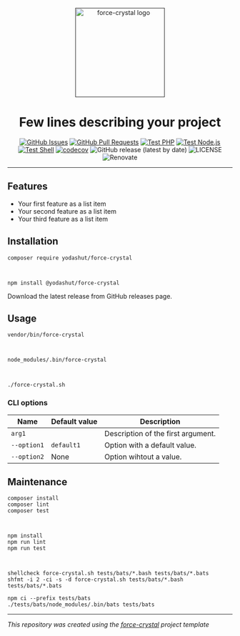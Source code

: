 <p align="center">
  <a href="" rel="noopener">
  <img width=200px height=200px src="https://placehold.jp/000000/ffffff/200x200.png?text=force-crystal&css=%7B%22border-radius%22%3A%22%20100px%22%7D" alt="force-crystal logo"></a>
</p>

<h1 align="center">Few lines describing your project</h1>

<div align="center">

[![GitHub Issues](https://img.shields.io/github/issues/yodashut/force-crystal.svg)](https://github.com/yodashut/force-crystal/issues)
[![GitHub Pull Requests](https://img.shields.io/github/issues-pr/yodashut/force-crystal.svg)](https://github.com/yodashut/force-crystal/pulls)
[![Test PHP](https://github.com/yodashut/force-crystal/actions/workflows/test-php.yml/badge.svg)](https://github.com/yodashut/force-crystal/actions/workflows/test-php.yml)
[![Test Node.js](https://github.com/yodashut/force-crystal/actions/workflows/test-nodejs.yml/badge.svg)](https://github.com/yodashut/force-crystal/actions/workflows/test-nodejs.yml)
[![Test Shell](https://github.com/yodashut/force-crystal/actions/workflows/test-shell.yml/badge.svg)](https://github.com/yodashut/force-crystal/actions/workflows/test-shell.yml)
[![codecov](https://codecov.io/gh/yodashut/force-crystal/graph/badge.svg?token=7WEB1IXBYT)](https://codecov.io/gh/yodashut/force-crystal)
![GitHub release (latest by date)](https://img.shields.io/github/v/release/yodashut/force-crystal)
![LICENSE](https://img.shields.io/github/license/yodashut/force-crystal)
![Renovate](https://img.shields.io/badge/renovate-enabled-green?logo=renovatebot)

</div>

---

## Features

- Your first feature as a list item
- Your second feature as a list item
- Your third feature as a list item

## Installation


    composer require yodashut/force-crystal



    npm install @yodashut/force-crystal



Download the latest release from GitHub releases page.


## Usage


    vendor/bin/force-crystal



    node_modules/.bin/force-crystal



    ./force-crystal.sh



### CLI options

| Name        | Default value | Description                        |
|-------------|---------------|------------------------------------|
| `arg1`      |               | Description of the first argument. |
| `--option1` | `default1`    | Option with a default value.       |
| `--option2` | None          | Option wihtout a value.            |


## Maintenance


    composer install
    composer lint
    composer test



    npm install
    npm run lint
    npm run test



    shellcheck force-crystal.sh tests/bats/*.bash tests/bats/*.bats
    shfmt -i 2 -ci -s -d force-crystal.sh tests/bats/*.bash tests/bats/*.bats

    npm ci --prefix tests/bats
    ./tests/bats/node_modules/.bin/bats tests/bats


---
_This repository was created using the [force-crystal](https://getforce-crystal.dev/) project template_
